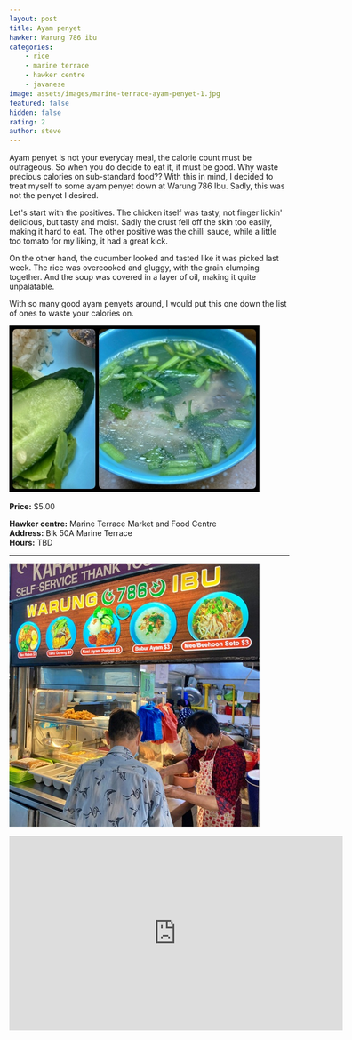 ```yaml
---
layout: post
title: Ayam penyet
hawker: Warung 786 ibu
categories: 
    - rice
    - marine terrace
    - hawker centre
    - javanese
image: assets/images/marine-terrace-ayam-penyet-1.jpg
featured: false
hidden: false
rating: 2
author: steve
---
```

Ayam penyet is not your everyday meal, the calorie count must be outrageous. So when you do decide to eat it, it must be good. Why waste precious calories on sub-standard food?? With this in mind, I decided to treat myself to some ayam penyet down at Warung 786 Ibu. Sadly, this was not the penyet I desired.

Let's start with the positives. The chicken itself was tasty, not finger lickin' delicious, but tasty and moist. Sadly the crust fell off the skin too easily, making it hard to eat. The other positive was the chilli sauce, while a little too tomato for my liking, it had a great kick.

On the other hand, the cucumber looked and tasted like it was picked last week. The rice was overcooked and gluggy, with the grain clumping together. And the soup was covered in a layer of oil, making it quite unpalatable.

With so many good ayam penyets around, I would put this one down the list of ones to waste your calories on.

![Old cucumber and oily soup](/assets/images/marine-terrace-ayam-penyet-5.jpg "Old cucumber and oily soup")

**Price:** $5.00  

**Hawker centre:** Marine Terrace Market and Food Centre  
**Address:** Blk 50A Marine Terrace  
**Hours:** TBD

***  

![Warung 786 ipu](/assets/images/marine-terrace-ayam-penyet-4.jpg "Warung 786 ipu")

<iframe src="https://www.google.com/maps/embed?pb=!1m18!1m12!1m3!1d3988.782240162541!2d103.91354511453848!3d1.3057713990476347!2m3!1f0!2f0!3f0!3m2!1i1024!2i768!4f13.1!3m3!1m2!1s0x31da229fc776e597%3A0xb4fba9f23d28025f!2s50A%20Marine%20Terrace%20Market!5e0!3m2!1sen!2ssg!4v1606313329702!5m2!1sen!2ssg" width="600" height="350" frameborder="0" style="border:0;" allowfullscreen="" aria-hidden="false" tabindex="0"></iframe>